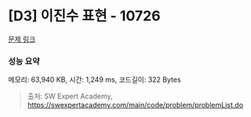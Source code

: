 # [D3] 이진수 표현 - 10726 

[문제 링크](https://swexpertacademy.com/main/code/problem/problemDetail.do?contestProbId=AXRSXf_a9qsDFAXS) 

### 성능 요약

메모리: 63,940 KB, 시간: 1,249 ms, 코드길이: 322 Bytes



> 출처: SW Expert Academy, https://swexpertacademy.com/main/code/problem/problemList.do